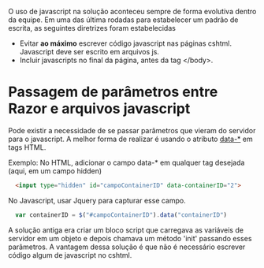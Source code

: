 O uso de javascript na solução aconteceu sempre de forma evolutiva dentro da equipe. Em uma das última rodadas para estabelecer um padrão de escrita, as seguintes diretrizes foram estabelecidas

- Evitar **ao máximo** escrever código javascript nas páginas cshtml. Javascript deve ser escrito em arquivos js.
- Incluir javascripts no final da página, antes da tag \</body>\.

# Passagem de parâmetros entre Razor e arquivos javascript
Pode existir a necessidade de se passar parâmetros que vieram do servidor para o javascript. A melhor forma de realizar é usando o atributo [data-*](https://www.w3schools.com/tags/att_data-.asp) em tags HTML.

Exemplo:
No HTML, adicionar o campo data-* em qualquer tag desejada (aqui, em um campo hidden)
```html
  <input type="hidden" id="campoContainerID" data-containerID="2">
```

No Javascript, usar Jquery para capturar esse campo.
```js
  var containerID = $("#campoContainerID").data("containerID")
```

A solução antiga era criar um bloco script que carregava as variáveis de servidor em um objeto e depois chamava um método 'init' passando esses parâmetros. A vantagem dessa solução é que não é necessário escrever código algum de javascript no cshtml.